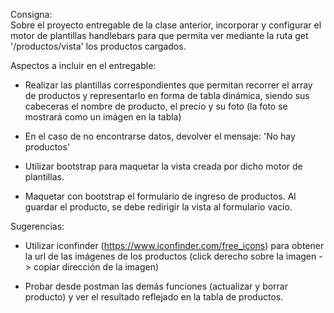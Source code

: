 Consigna:  
Sobre el proyecto entregable de la clase anterior, incorporar y configurar el motor de plantillas handlebars para que permita ver mediante la ruta get '/productos/vista' los productos cargados.

Aspectos a incluir en el entregable:
+ Realizar las plantillas correspondientes que permitan recorrer el array de productos y representarlo en forma de tabla dinámica, siendo sus cabeceras el nombre de producto, el precio y su foto (la foto se mostrará como un imágen en la tabla)

+ En el caso de no encontrarse datos, devolver el mensaje: 'No hay productos'

+ Utilizar bootstrap para maquetar la vista creada por dicho motor de plantillas.

+ Maquetar con bootstrap el formulario de ingreso de productos. Al guardar el producto, se debe redirigir la vista al formulario vacío.

Sugerencias:

+ Utilizar iconfinder (https://www.iconfinder.com/free_icons) para obtener la url de las imágenes de los productos (click derecho sobre la imagen -> copiar dirección de la imagen)

+ Probar desde postman las demás funciones (actualizar y borrar producto) y ver el resultado reflejado en la tabla de productos.
